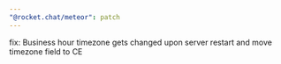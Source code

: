```yaml
---
"@rocket.chat/meteor": patch
---
```


fix: Business hour timezone gets changed upon server restart and move timezone field to CE
